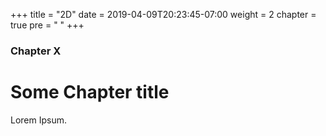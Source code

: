 +++
title = "2D"
date = 2019-04-09T20:23:45-07:00
weight = 2
chapter = true
pre = "<i class='fas fa-shapes'></i> "
+++

### Chapter X

# Some Chapter title

Lorem Ipsum.
